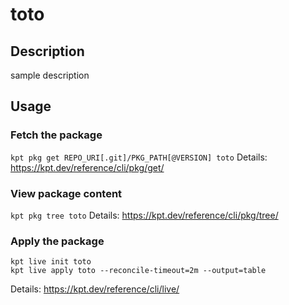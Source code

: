 # toto

## Description
sample description

## Usage

### Fetch the package
`kpt pkg get REPO_URI[.git]/PKG_PATH[@VERSION] toto`
Details: https://kpt.dev/reference/cli/pkg/get/

### View package content
`kpt pkg tree toto`
Details: https://kpt.dev/reference/cli/pkg/tree/

### Apply the package
```
kpt live init toto
kpt live apply toto --reconcile-timeout=2m --output=table
```
Details: https://kpt.dev/reference/cli/live/
